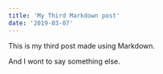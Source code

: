 ```yaml
---
title: 'My Third Markdown post'
date: '2019-03-07'
---
```


This is my third post made using Markdown.

And I wont to say something else.
